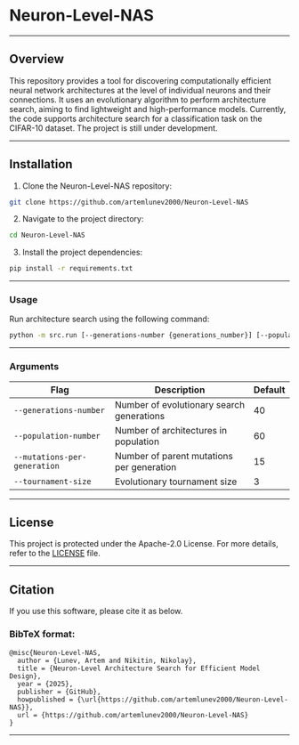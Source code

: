 # Neuron-Level-NAS

---
## Overview

This repository provides a tool for discovering computationally efficient 
neural network architectures at the level of individual neurons and 
their connections. It uses an evolutionary algorithm to perform 
architecture search, aiming to find lightweight and high-performance models. 
Currently, the code supports architecture search for a classification 
task on the CIFAR-10 dataset. The project is still under development.

---

## Installation

1. Clone the Neuron-Level-NAS repository:
```sh
git clone https://github.com/artemlunev2000/Neuron-Level-NAS
```

2. Navigate to the project directory:
```sh
cd Neuron-Level-NAS
```

3. Install the project dependencies:

```sh
pip install -r requirements.txt
```

---

### Usage

Run architecture search using the following command:

```sh
python -m src.run [--generations-number {generations_number}] [--population-number {population_number}] [--mutations-per-generation {mutations_per_generation}] [--tournament-size {tournament_size}]
```

---

### Arguments

| Flag                          | Description                                | Default                     |
|-------------------------------|--------------------------------------------|-----------------------------|
| `--generations-number`        | Number of evolutionary search generations  | 40                          |
| `--population-number`         | Number of architectures in population      | 60                          |
| `--mutations-per-generation`  | Number of parent mutations per generation  | 15                          |
| `--tournament-size`           | Evolutionary tournament size               | 3                           |

---

## License

This project is protected under the Apache-2.0 License. For more details, refer to the [LICENSE](https://github.com/artemlunev2000/Neuron-Level-NAS/blob/main/LICENSE) file.

---

## Citation

If you use this software, please cite it as below.

### BibTeX format:

    @misc{Neuron-Level-NAS,
      author = {Lunev, Artem and Nikitin, Nikolay},
      title = {Neuron-Level Architecture Search for Efficient Model Design},
      year = {2025},
      publisher = {GitHub},
      howpublished = {\url{https://github.com/artemlunev2000/Neuron-Level-NAS}},
      url = {https://github.com/artemlunev2000/Neuron-Level-NAS}
    }

---
